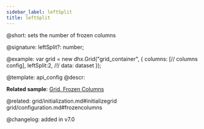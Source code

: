 ```yaml
---
sidebar_label: leftSplit
title: leftSplit
---          
```


@short: sets the number of frozen columns

@signature: leftSplit?: number;

@example: 
var grid = new dhx.Grid("grid_container", {
	columns: [// columns config],
	leftSplit:2,  /*!*/
	data: dataset
});


@template:	api_config
@descr: 

**Related sample**: [Grid. Frozen Columns](https://snippet.dhtmlx.com/hcgl9nth)

@related: grid/initialization.md#initializegrid
grid/configuration.md#frozencolumns

@changelog: added in v7.0
